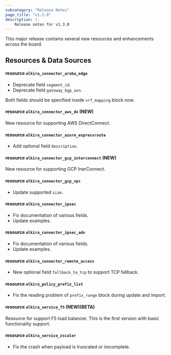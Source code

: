 ```yaml
---
subcategory: "Release Notes"
page_title: "v1.3.0"
description: |-
    Release notes for v1.3.0
---
```


This major release contains several new resources and enhancements
across the board.

## Resources & Data Sources

#### resource `alkira_connector_aruba_edge`

* Deprecate field `segment_id`.
* Deprecate field `gateway_bgp_asn`.

Both fields should be specified inside `vrf_mapping` block now.

#### resource `alkira_connector_aws_dx` (**NEW**)

New resource for supporting AWS DirectConnect.

#### resource `alkira_connector_azure_expressroute`

* Add optional field `description`.

#### resource `alkira_connector_gcp_interconnect` (**NEW**)

New resource for supporting GCP InerConnect.

#### resource `alkira_connector_gcp_vpc`

* Update supported `size`.

#### resource `alkira_connector_ipsec`

* Fix documentation of various fields.
* Update examples.

#### resource `alkira_connector_ipsec_adv`

* Fix documentation of various fields.
* Update examples.

#### resource `alkira_connector_remote_access`

* New optional field `fallback_to_tcp` to support TCP fallback.

#### resource `alkira_policy_prefix_list`

* Fix the reading problem of `prefix_range` block during update and
  import.

#### resource `alkira_service_f5` (**NEW**)(**BETA**)

Resource for support F5 load balancer. This is the first version with
basic functionality support.

#### resource `alkira_service_zscaler`

* Fix the crash when payload is truncated or imcomplete.


